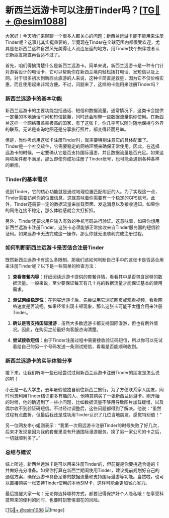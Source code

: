 # 新西兰远游卡可以注册Tinder吗？[[TG💪+ @esim1088](https://t.me/s/esim1088)]

大家好！今天咱们来聊聊一个很多人都关心的问题：新西兰远游卡能不能用来注册Tinder呢？这事儿其实挺重要的，毕竟现在Tinder在全球范围内都很受欢迎，尤其是在新西兰这种自然风光美得让人流连忘返的地方，用Tinder找个旅伴或者认识新朋友简直再合适不过了。

首先，咱们得搞清楚什么是新西兰远游卡。简单来说，新西兰远游卡是一种专门针对游客设计的电话卡，它可以帮助你在新西兰境内轻松拨打电话、发短信以及上网。对于很多初次到新西兰旅游的人来说，这种卡简直是救星，因为它不仅价格实惠，而且使用起来非常方便。不过，问题来了，这样的卡能用来注册Tinder吗？

### **新西兰远游卡的基本功能**

新西兰远游卡的主要功能包括通话、短信和数据流量。通常情况下，这类卡会提供一定量的本地通话时间和短信数量，同时还会附带一些数据流量供你使用。在新西兰这样一个网络覆盖率极高的国家，有了这张卡，你几乎可以随时随地保持与外界的联系。无论是查询地图还是分享旅行照片，都变得轻而易举。

但是，当你考虑用这张卡注册Tinder时，就需要特别注意它的具体配置了。Tinder是一个社交软件，它需要稳定的网络环境来确保正常使用。因此，在选择远游卡的时候，一定要确认它是否支持国际漫游，并且数据流量是否充足。如果这两项条件都不满足，那么即使你成功注册了Tinder账号，也可能会遇到各种各样的麻烦。

### **Tinder的基本需求**

说到Tinder，它的核心功能就是通过地理位置匹配附近的人。为了实现这一点，Tinder需要访问你的位置信息，这就意味着你需要有一个稳定的GPS信号。此外，Tinder还需要一定的数据流量来加载页面、发送消息以及接收通知。如果你的网络连接不稳定，那么体验感就会大打折扣。

另外，Tinder还要求用户输入有效的手机号码进行验证。这意味着，如果你想用新西兰远游卡注册Tinder，这张卡必须能够正常接收来自Tinder服务器的短信验证码。如果远游卡无法完成这一操作，那么你就无法顺利完成注册过程。

### **如何判断新西兰远游卡是否适合注册Tinder**

既然新西兰远游卡有这么多限制，那我们该如何判断自己手中的这张卡是否适合用来注册Tinder呢？以下是一些简单的检查方法：

1. **查看套餐内容**：仔细阅读远游卡提供的套餐详情，看看其中是否包含足够的数据流量。一般来说，至少要保证每天有几十兆的数据流量才能保证基本的使用需求。
   
2. **测试网络稳定性**：在购买远游卡后，先尝试用它浏览网页或观看视频，看看网络速度是否流畅。如果经常出现卡顿现象，那么这张卡可能不太适合用来注册Tinder。

3. **确认是否支持国际漫游**：虽然大多数远游卡都支持国际漫游，但也有例外情况。因此，在购买之前最好向客服咨询清楚。

4. **尝试接收短信**：由于Tinder注册过程中需要接收验证码短信，所以你可以先试着给自己的另一个号码发送一条测试短信，看看是否能顺利收到。

### **新西兰远游卡的实际体验分享**

接下来，让我们听听一些已经尝试过用新西兰远游卡注册Tinder的朋友是怎么说的吧！

小王是一名大学生，去年暑假他独自前往新西兰旅行。为了方便联系家人朋友，同时也想利用Tinder结识更多有趣的人，他特意购买了一张新西兰远游卡。刚开始的时候，他的确遇到了一些小问题，比如数据流量不够用导致图片加载缓慢，以及偶尔收不到验证码短信。不过经过调整后，这些问题都得到了解决。他说：“虽然过程有点曲折，但最后我还是成功用Tinder认识了几位当地朋友，感觉特别值！”

另一位网友李小姐则表示：“我第一次用远游卡注册Tinder的时候失败了好几次，后来才发现是因为我的套餐里没有开通国际漫游服务。换了另一家公司的卡之后，一切就顺利多了。”

### **总结与建议**

综上所述，新西兰远游卡是可以用来注册Tinder的，但前提是你要挑选合适的卡并做好充分准备。如果你打算在新西兰期间使用Tinder，建议提前规划好自己的通信方案，确保远游卡具备足够的数据流量和支持国际漫游等功能。当然啦，也可以直接购买一张支持Tinder使用的本地SIM卡，这样可能会更加省心省力。

最后提醒大家一句：无论你选择哪种方式，都要记得保护好个人隐私哦！在享受科技带来的便利的同时，也要时刻警惕潜在的风险。

[[TG💪+ @esim1088](https://t.me/s/esim1088) ![Image](https://i.postimg.cc/4NQfJmqS/Snipaste-2025-05-13-00-14-12.png)]